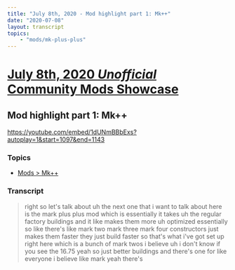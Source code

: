 ```yaml
---
title: "July 8th, 2020 - Mod highlight part 1: Mk++"
date: "2020-07-08"
layout: transcript
topics: 
    - "mods/mk-plus-plus"
---
```

# [July 8th, 2020 *Unofficial* Community Mods Showcase](../2020-07-08.md)
## Mod highlight part 1: Mk++
https://youtube.com/embed/1dUNmBBbExs?autoplay=1&start=1097&end=1143
### Topics
* [Mods > Mk++](../topics/mods/mk-plus-plus.md)

### Transcript

> right so let's talk about uh the next
> one that i want to talk about here is
> the mark
> plus plus mod which is essentially it
> takes
> uh the regular
> factory buildings and it like makes them
> more uh
> optimized essentially so like there's
> like
> mark two mark three mark four
> constructors just makes them faster
> they just build faster so that's what
> i've got set up right here which is a
> bunch of
> mark twos i believe
> uh i don't know if you see the 16.75
> yeah so just better buildings and
> there's one for like everyone
> i believe like mark yeah there's
